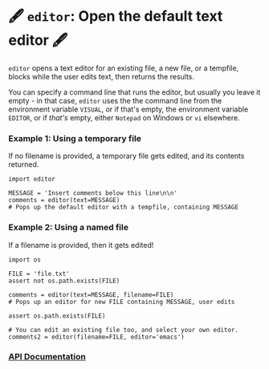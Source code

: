 # 🖋 `editor`: Open the default text editor 🖋

`editor` opens a text editor for an existing file, a new file, or a tempfile,
blocks while the user edits text, then returns the results.

You can specify a command line that runs the editor, but usually you leave it
empty - in that case, `editor` uses the  the command line from the environment
variable `VISUAL`, or if that's empty, the environment variable `EDITOR`, or if
*that's* empty, either `Notepad` on Windows or `vi` elsewhere.

### Example 1: Using a temporary file

If no filename is provided, a temporary file gets edited, and its contents
returned.


    import editor

    MESSAGE = 'Insert comments below this line\n\n'
    comments = editor(text=MESSAGE)
    # Pops up the default editor with a tempfile, containing MESSAGE

### Example 2: Using a named file

If a filename is provided, then it gets edited!


    import os

    FILE = 'file.txt'
    assert not os.path.exists(FILE)

    comments = editor(text=MESSAGE, filename=FILE)
    # Pops up an editor for new FILE containing MESSAGE, user edits

    assert os.path.exists(FILE)

    # You can edit an existing file too, and select your own editor.
    comments2 = editor(filename=FILE, editor='emacs')


### [API Documentation](https://rec.github.io/editor#editor--api-documentation)
